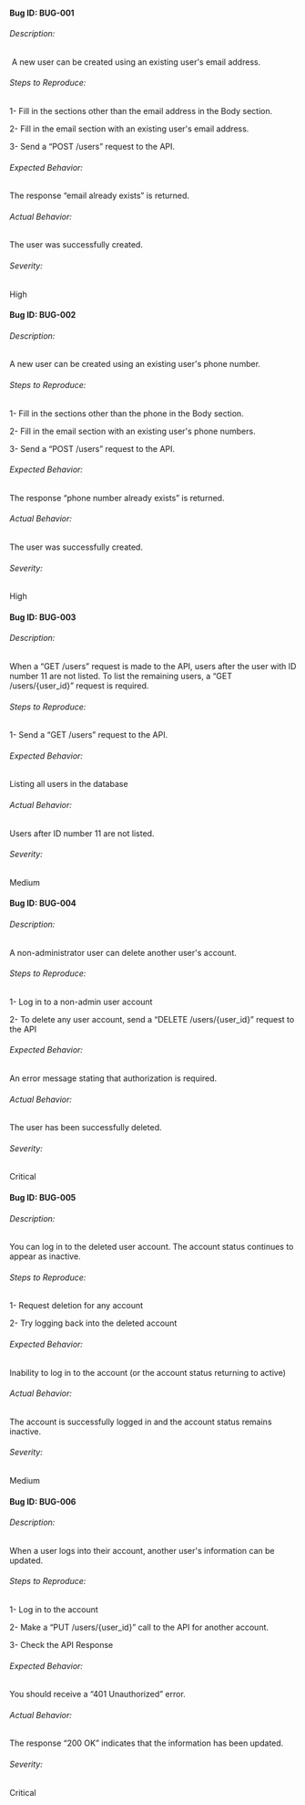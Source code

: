 #### Bug ID: BUG-001



###### Description:

&nbsp;A new user can be created using an existing user's email address.



###### Steps to Reproduce:

1- Fill in the sections other than the email address in the Body section.

2- Fill in the email section with an existing user's email address.

3- Send a “POST /users” request to the API.



###### Expected Behavior:

The response “email already exists” is returned.



###### Actual Behavior:

The user was successfully created.



###### Severity:

High





#### Bug ID: BUG-002



###### Description:

A new user can be created using an existing user's phone number.



###### Steps to Reproduce:

1- Fill in the sections other than the phone in the Body section.

2- Fill in the email section with an existing user's phone numbers.

3- Send a “POST /users” request to the API.



###### Expected Behavior:

The response “phone number already exists” is returned.



###### Actual Behavior:

The user was successfully created.



###### Severity:

High





#### Bug ID: BUG-003



###### Description:

When a “GET /users” request is made to the API, users after the user with ID number 11 are not listed. To list the remaining users, a “GET /users/{user\_id}” request is required.



###### Steps to Reproduce:

1- Send a “GET /users” request to the API.



###### Expected Behavior:

Listing all users in the database



###### Actual Behavior:

Users after ID number 11 are not listed.



###### Severity:

Medium



#### Bug ID: BUG-004



###### Description:

A non-administrator user can delete another user's account.



###### Steps to Reproduce:

1- Log in to a non-admin user account

2- To delete any user account, send a “DELETE /users/{user\_id}” request to the API



###### Expected Behavior:

An error message stating that authorization is required.



###### Actual Behavior:

The user has been successfully deleted.



###### Severity:

Critical



#### Bug ID: BUG-005



###### Description:

You can log in to the deleted user account. The account status continues to appear as inactive.



###### Steps to Reproduce:

1- Request deletion for any account

2- Try logging back into the deleted account



###### Expected Behavior:

Inability to log in to the account (or the account status returning to active)



###### Actual Behavior:

The account is successfully logged in and the account status remains inactive.



###### Severity:

Medium





#### Bug ID: BUG-006



###### Description:

When a user logs into their account, another user's information can be updated.



###### Steps to Reproduce:

1- Log in to the account

2- Make a “PUT /users/{user\_id}” call to the API for another account.

3- Check the API Response



###### Expected Behavior:

You should receive a “401 Unauthorized” error.



###### Actual Behavior:

The response “200 OK” indicates that the information has been updated.



###### Severity:

Critical



